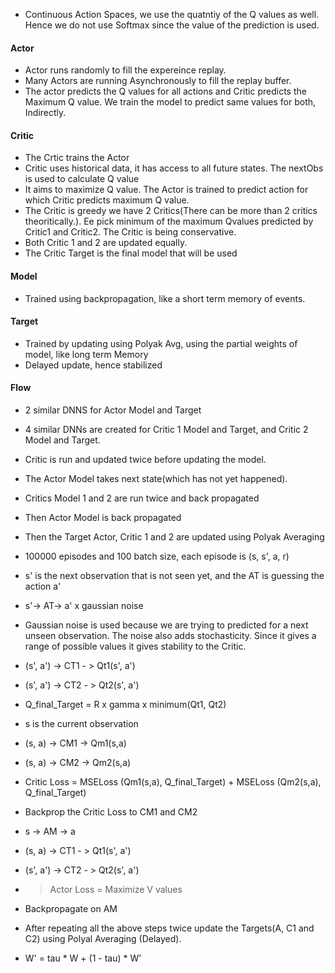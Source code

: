 - Continuous Action Spaces, we use the quatntiy of the Q values as well. Hence we do not use Softmax since the value of the prediction is used.
#### Actor
- Actor runs randomly to fill the expereince replay.
- Many Actors are running Asynchronously to fill the replay buffer.
- The actor predicts the Q values for all actions and Critic predicts the Maximum Q value. We train the model to predict same values for both, Indirectly.

#### Critic
- The Crtic trains the Actor
- Critic uses historical data, it has access to all future states. The nextObs is used to calculate Q value
- It aims to maximize Q value. The Actor is trained to predict action for which Critic predicts maximum Q value.
- The Critic is greedy we have 2 Critics(There can be more than 2 critics theoritically.). Ee pick minimum of the maximum Qvalues predicted by Critic1 and Critic2. The Critic is being conservative. 
- Both Critic 1 and 2 are updated equally.
- The Critic Target is the final model that will be used


#### Model
- Trained using backpropagation, like a short term memory of events.

#### Target
- Trained by updating using Polyak Avg, using the partial weights of model, like long term Memory 
- Delayed update, hence stabilized


#### Flow
- 2 similar DNNS for Actor Model and Target
- 4 similar DNNs are created for Critic 1 Model and Target, and Critic 2 Model and Target.
- Critic is run and updated twice before updating the model.
- The Actor Model takes next state(which has not yet happened).

- Critics Model 1 and 2 are run twice and back propagated
- Then Actor Model is back propagated
- Then the Target Actor, Critic 1 and 2 are updated using Polyak Averaging

- 100000 episodes and 100 batch size, each episode is (s, s', a, r)
- s' is the next observation that is not seen yet, and the AT is guessing the action a'
- s'-> AT-> a' x gaussian noise 
- Gaussian noise is used because we are trying to predicted for a next unseen observation. The noise also adds stochasticity. Since it gives a range of possible values it gives stability to the Critic.
- (s', a') -> CT1 - > Qt1(s', a')
- (s', a') -> CT2 - > Qt2(s', a')
- Q_final_Target = R x gamma x minimum(Qt1, Qt2)

- s is the current observation 
- (s, a) -> CM1 -> Qm1(s,a)
- (s, a) -> CM2 -> Qm2(s,a)
- Critic Loss = MSELoss (Qm1(s,a), Q_final_Target) + MSELoss (Qm2(s,a), Q_final_Target)
- Backprop the Critic Loss to CM1 and CM2

- s -> AM -> a
- (s, a) -> CT1 - > Qt1(s', a')
- (s', a') -> CT2 - > Qt2(s', a')
- > Actor Loss = Maximize V values
- Backpropagate on AM

- After repeating all the above steps twice update the Targets(A, C1 and C2) using Polyal Averaging (Delayed).
- W' = tau * W + (1 - tau) * W'
